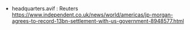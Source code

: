 - headquarters.avif : Reuters https://www.independent.co.uk/news/world/americas/jp-morgan-agrees-to-record-13bn-settlement-with-us-government-8948577.html
